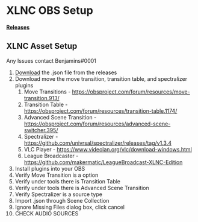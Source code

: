 # XLNC OBS Setup

**[Releases](https://github.com/DaBenjamins/XLNC-OBS/releases)**

## XLNC Asset Setup

Any Issues contact Benjamins#0001

1. [Download](https://github.com/DaBenjamins/XLNC-OBS/releases) the .json file from the releases
2. Download move the move transition, transition table, and spectralizer plugins
	1. Move Transitions - https://obsproject.com/forum/resources/move-transition.913/
	2. Transition Table - https://obsproject.com/forum/resources/transition-table.1174/
	3. Advanced Scene Transition - https://obsproject.com/forum/resources/advanced-scene-switcher.395/
	4. Spectralizer - https://github.com/univrsal/spectralizer/releases/tag/v1.3.4
	5. VLC Player - https://www.videolan.org/vlc/download-windows.html
	6. League Broadcaster - https://github.com/makermatic/LeagueBroadcast-XLNC-Edition
3. Install plugins into your OBS
4. Verify Move Transition is a option
5. Verify under tools there is Transition Table
6. Verify under tools there is Advanced Scene Transition
7. Verify Spectralizer is a source type
8. Import .json through Scene Collection
9. Ignore Missing Files dialog box, click cancel
10. CHECK AUDIO SOURCES
